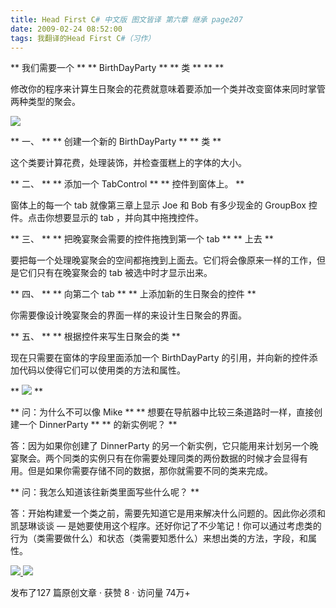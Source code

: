 ```yaml
---
title: Head First C# 中文版 图文皆译 第六章 继承 page207
date: 2009-02-24 08:52:00
tags: 我翻译的Head First C#（习作）
---
```

** 我们需要一个  ** ** BirthDayParty  ** ** 类  ** ** **

修改你的程序来计算生日聚会的花费就意味着要添加一个类并改变窗体来同时掌管两种类型的聚会。

![](https://p-blog.csdn.net/images/p_blog_csdn_net/cuipengfei1/EntryImages/20090224/2009-02-23_22-29-56.jpg)

** 一、  ** ** 创建一个新的  BirthDayParty  ** ** 类  **

这个类要计算花费，处理装饰，并检查蛋糕上的字体的大小。

** 二、  ** ** 添加一个  TabControl  ** ** 控件到窗体上。  **

窗体上的每一个  tab  就像第三章上显示  Joe  和  Bob  有多少现金的  GroupBox  控件。点击你想要显示的  tab
，并向其中拖拽控件。

** 三、  ** ** 把晚宴聚会需要的控件拖拽到第一个  tab  ** ** 上去  **

要把每一个处理晚宴聚会的空间都拖拽到上面去。它们将会像原来一样的工作，但是它们只有在晚宴聚会的  tab  被选中时才显示出来。

** 四、  ** ** 向第二个  tab  ** ** 上添加新的生日聚会的控件  **

你需要像设计晚宴聚会的界面一样的来设计生日聚会的界面。

** 五、  ** ** 根据控件来写生日聚会的类  **

现在只需要在窗体的字段里面添加一个  BirthDayParty  的引用，并向新的控件添加代码以使得它们可以使用类的方法和属性。

** ![](https://p-blog.csdn.net/images/p_blog_csdn_net/cuipengfei1/EntryImages/20090224/2009-02-24_08-40-39.jpg) **

** 问：为什么不可以像  Mike  ** ** 想要在导航器中比较三条道路时一样，直接创建一个  DinnerParty  ** ** 的新实例呢？  **

答：因为如果你创建了  DinnerParty  的另一个新实例，它只能用来计划另一个晚宴聚会。两个同类的实例只有在你需要处理同类的两份数据的时候才会显得有
用。但是如果你需要存储不同的数据，那你就需要不同的类来完成。

** 问：我怎么知道该往新类里面写些什么呢？  **

答：开始构建爱一个类之前，需要先知道它是用来解决什么问题的。因此你必须和凯瑟琳谈谈  —
是她要使用这个程序。还好你记了不少笔记！你可以通过考虑类的行为（类需要做什么）和状态（类需要知悉什么）来想出类的方法，字段，和属性。



[ ![](https://profile.csdnimg.cn/5/2/5/3_cuipengfei1)
![](https://g.csdnimg.cn/static/user-reg-year/1x/11.png)
](https://blog.csdn.net/cuipengfei1)



发布了127 篇原创文章  ·  获赞 8  ·  访问量 74万+

